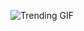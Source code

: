 
<!-- GIF_SECTION -->
![Trending GIF](https://media4.giphy.com/media/v1.Y2lkPThiYjIxNzcyMDl1azc1eWNlcG1qbm85OG04bGs5d3ozZHdtZHd0c2YzNDkwZm43NyZlcD12MV9naWZzX3NlYXJjaCZjdD1n/l1Avz2eLA4YdEym3u/giphy.gif)
<!-- END_GIF_SECTION -->
